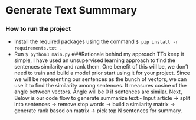 # Generate Text Summmary
### How to run the project

- Install the required packages using the command ```$ pip install -r requirements.txt ```.
- Run ```$ python3 main.py```
###Rationale behind my approach
TTo keep it simple, I have used an unsupervised learning approach to find the sentences similarity and rank them. One benefit of this will be, we don’t need to train and build a model prior start using it for your project.
Since we will be representing our sentences as the bunch of vectors, we can use it to find the similarity among sentences. It measures cosine of the angle between vectors. Angle will be 0 if sentences are similar.
Next, Below is our code flow to generate summarize text:-
Input article → split into sentences → remove stop words → build a similarity matrix → generate rank based on matrix → pick top N sentences for summary.
